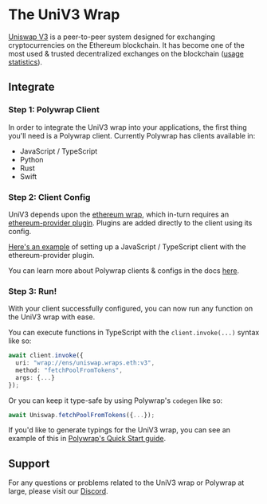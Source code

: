 # The UniV3 Wrap

[Uniswap V3](https://docs.uniswap.org/concepts/uniswap-protocol) is a peer-to-peer system designed for exchanging cryptocurrencies on the Ethereum blockchain. It has become one of the most used & trusted decentralized exchanges on the blockchain ([usage statistics](https://defillama.com/protocol/uniswap)).

## Integrate

### Step 1: Polywrap Client

In order to integrate the UniV3 wrap into your applications, the first thing you'll need is a Polywrap client. Currently Polywrap has clients available in:
- JavaScript / TypeScript
- Python
- Rust
- Swift

### Step 2: Client Config 

UniV3 depends upon the [ethereum wrap](https://github.com/polywrap/ethereum), which in-turn requires an [ethereum-provider plugin](https://github.com/polywrap/ethereum/tree/main/provider). Plugins are added directly to the client using its config.

[Here's an example](https://github.com/polywrap/ethereum/blob/36e6f3331264732e73f3e236004416e82930ed64/provider/implementations/js/tests/index.spec.ts#L15-L30) of setting up a JavaScript / TypeScript client with the ethereum-provider plugin.

You can learn more about Polywrap clients & configs in the docs [here](https://docs.polywrap.io/tutorials/integrate-wrappers/configure-client).

### Step 3: Run!

With your client successfully configured, you can now run any function on the UniV3 wrap with ease.

You can execute functions in TypeScript with the `client.invoke(...)` syntax like so:
```typescript
await client.invoke({
  uri: "wrap://ens/uniswap.wraps.eth:v3",
  method: "fetchPoolFromTokens",
  args: {...}
});
```

Or you can keep it type-safe by using Polywrap's `codegen` like so:
```typescript
await Uniswap.fetchPoolFromTokens({...});
```

If you'd like to generate typings for the UniV3 wrap, you can see an example of this in [Polywrap's Quick Start guide](https://docs.polywrap.io/quick-start#generating-types-codegen).

## Support

For any questions or problems related to the UniV3 wrap or Polywrap at large, please visit our [Discord](https://discord.polywrap.io).
